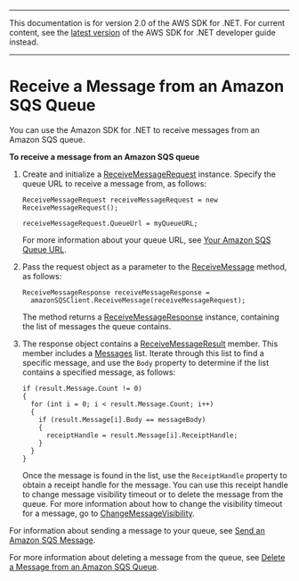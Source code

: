 --------

This documentation is for version 2\.0 of the AWS SDK for \.NET\. For current content, see the [latest version](https://docs.aws.amazon.com/sdk-for-net/latest/developer-guide) of the AWS SDK for \.NET developer guide instead\.

--------

# Receive a Message from an Amazon SQS Queue<a name="ReceiveMessage"></a>

You can use the Amazon SDK for \.NET to receive messages from an Amazon SQS queue\.

 **To receive a message from an Amazon SQS queue** 

1. Create and initialize a [ReceiveMessageRequest](https://docs.aws.amazon.com/sdkfornet/latest/apidocs/MSQSSQSReceiveMessageReceiveMessageRequestNET45.html) instance\. Specify the queue URL to receive a message from, as follows:

   ```
   ReceiveMessageRequest receiveMessageRequest = new ReceiveMessageRequest();
   
   receiveMessageRequest.QueueUrl = myQueueURL;
   ```

   For more information about your queue URL, see [Your Amazon SQS Queue URL](QueueURL.md#sqs-queue-url)\.

1. Pass the request object as a parameter to the [ReceiveMessage](https://docs.aws.amazon.com/sdkfornet/latest/apidocs/MSQSSQSReceiveMessageReceiveMessageRequestNET45.html) method, as follows:

   ```
   ReceiveMessageResponse receiveMessageResponse =
     amazonSQSClient.ReceiveMessage(receiveMessageRequest);
   ```

   The method returns a [ReceiveMessageResponse](https://docs.aws.amazon.com/sdkfornet/latest/apidocs/TSQSReceiveMessageResponseNET45.html) instance, containing the list of messages the queue contains\.

1. The response object contains a [ReceiveMessageResult](https://docs.aws.amazon.com/sdkfornet/latest/apidocs/TSQSReceiveMessageResultNET45.html) member\. This member includes a [Messages](https://docs.aws.amazon.com/sdkfornet/latest/apidocs/TSQSMessageNET45.html) list\. Iterate through this list to find a specific message, and use the `Body` property to determine if the list contains a specified message, as follows:

   ```
   if (result.Message.Count != 0)
   {
     for (int i = 0; i < result.Message.Count; i++)
     {
       if (result.Message[i].Body == messageBody)
       {
         receiptHandle = result.Message[i].ReceiptHandle;
       }
     }
   }
   ```

   Once the message is found in the list, use the `ReceiptHandle` property to obtain a receipt handle for the message\. You can use this receipt handle to change message visibility timeout or to delete the message from the queue\. For more information about how to change the visibility timeout for a message, go to [ChangeMessageVisibility](https://docs.aws.amazon.com/sdkfornet/latest/apidocs/TSQSChangeMessageVisibilityRequestNET45.html)\.

For information about sending a message to your queue, see [Send an Amazon SQS Message](SendMessage.md#send-sqs-message)\.

For more information about deleting a message from the queue, see [Delete a Message from an Amazon SQS Queue](DeleteMessage.md#delete-sqs-message)\.